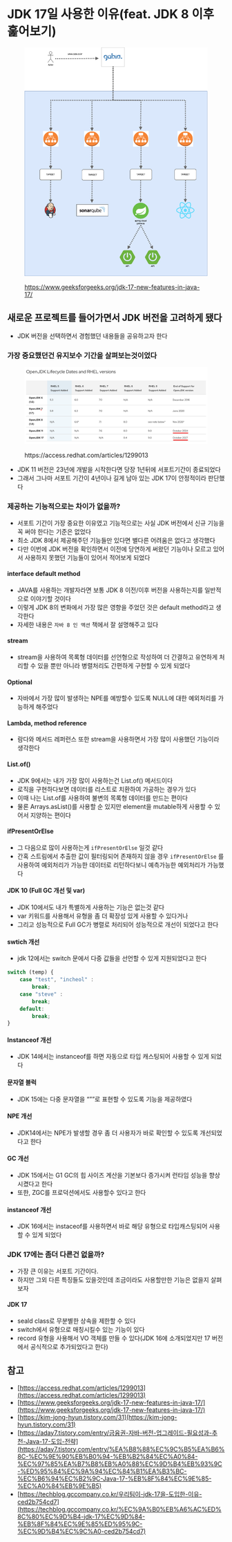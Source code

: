 # JDK 17일 사용한 이유(feat. JDK 8 이후 훑어보기)

<figure><img src="../../.gitbook/assets/1 (1).png" alt=""><figcaption><p><a href="https://www.geeksforgeeks.org/jdk-17-new-features-in-java-17/">https://www.geeksforgeeks.org/jdk-17-new-features-in-java-17/</a></p></figcaption></figure>

## 새로운 프로젝트를 들어가면서 JDK 버전을 고려하게 됐다

* JDK 버전을 선택하면서 경험했던 내용들을 공유하고자 한다

### 가장 중요했던건 유지보수 기간을 살펴보는것이었다

<figure><img src="../../.gitbook/assets/2 (8).png" alt=""><figcaption><p>https://access.redhat.com/articles/1299013</p></figcaption></figure>

* JDK 11 버전은 23년에 개발을 시작한다면 당장 1년뒤에 서포트기간이 종료되었다
* 그래서 그나마 서포트 기간이 4년이나 길게 남아 있는 JDK 17이 안정적이라 판단했다

### 제공하는 기능적으로는 차이가 없을까?

* 서포트 기간이 가장 중요한 이유였고 기능적으로는 사실 JDK 버전에서 신규 기능을 꼭 써야 한다는 기준은 없었다
* 최소 JDK 8에서 제공해주던 기능들만 있다면 별다른 어려움은 없다고 생각했다
* 다만 이번에 JDK 버전을 확인하면서 이전에 당연하게 써왔던 기능이나 모르고 있어서 사용하지 못했던 기능들이 있어서 적어보게 되었다

#### interface default method

* JAVA를 사용하는 개발자라면 보통 JDK 8 이전/이후 버전을 사용하는지를 일반적으로 이야기할 것이다
* 이렇게 JDK 8의 변화에서 가장 많은 영향을 주었던 것은 default method라고 생각한다
* 자세한 내용은 `자바 8 인 액션` 책에서 잘 설명해주고 있다

#### stream

* stream을 사용하여 목록형 데이터를 선언형으로 작성하여 더 간결하고 유연하게 처리할 수 있을 뿐만 아니라 병렬처리도 간편하게 구현할 수 있게 되었다

#### Optional

* 자바에서 가장 많이 발생하는 NPE를 예방할수 있도록 NULL에 대한 예외처리를 가능하게 해주었다

#### Lambda, method reference

* 람다와 메서드 레퍼런스 또한 stream을 사용하면서 가장 많이 사용했던 기능이라 생각한다

#### List.of()

* JDK 9에서는 내가 가장 많이 사용하는건 List.of() 메서드이다
* 로직을 구현하다보면 데이터를 리스트로 치환하여 가공하는 경우가 있다
* 이때 나는 List.of를 사용하여 불변의 목록형 데이터를 만드는 편이다
* 물론 Arrays.asList()를 사용할 순 있지만 element을 mutable하게 사용할 수 있어서 지양하는 편이다

#### ifPresentOrElse

* 그 다음으로 많이 사용하는게 `ifPresentOrElse` 일것 같다
* 간혹 스트림에서 추출한 값이 필터링되어 존재하지 않을 경우 `ifPresentOrElse` 를 사용하여 예외처리가 가능한 데이터로 리턴하다보니 예측가능한 예외처리가 가능했다

#### JDK 10 (Full GC 개선 및 var)

* JDK 10에서도 내가 특별하게 사용하는 기능은 없는것 같다
* var 키워드를 사용해서 유형을 좀 더 확장성 있게 사용할 수 있다거나
* 그리고 성능적으로 Full GC가 병렬로 처리되어 성능적으로 개선이 되었다고 한다

#### swtich 개선

* jdk 12에서는 switch 문에서 다중 값들을 선언할 수 있게 지원되었다고 한다

```jsx
switch (temp) {
    case "test", "incheol" :
        break;
    case "steve" :
        break;
    default:
        break;
}
```

#### Instanceof 개선

* JDK 14에서는 instanceof를 하면 자동으로 타입 캐스팅되어 사용할 수 있게 되었다

#### 문자열 블럭

* JDK 15에는 다중 문자열을 “””로 표현할 수 있도록 기능을 제공하였다

#### NPE 개선

* JDK14에서는 NPE가 발생할 경우 좀 더 사용자가 바로 확인할 수 있도록 개선되었다고 한다

#### GC 개선

* JDK 15에서는 G1 GC의 힙 사이즈 계산을 기본보다 증가시켜 런타임 성능을 향상시켰다고 한다
* 또한, ZGC를 프로덕션에서도 사용할수 있다고 한다

#### instanceof 개선

* JDK 16에서는 instaceof를 사용하면서 바로 해당 유형으로 타입캐스팅되어 사용할 수 있게 되었다

### JDK 17에는 좀더 다른건 없을까?

* 가장 큰 이유는 서포트 기간이다.
* 하지만 그외 다른 특징들도 있을것인데 조금이라도 사용할만한 기능은 없을지 살펴보자

#### JDK 17

* seald class로 무분별한 상속을 제한할 수 있다
* switch에서 유형으로 매칭시킬수 있는 기능이 있다
* record 유형을 사용해서 VO 객체를 만들 수 있다(JDK 16에 소개되었지만 17 버전에서 공식적으로 추가되었다고 한다)

## 참고

* [https://access.redhat.com/articles/1299013](https://access.redhat.com/articles/1299013)
* [https://www.geeksforgeeks.org/jdk-17-new-features-in-java-17/](https://www.geeksforgeeks.org/jdk-17-new-features-in-java-17/)
* [https://kim-jong-hyun.tistory.com/31](https://kim-jong-hyun.tistory.com/31)
* [https://aday7.tistory.com/entry/금융권-자바-버전-업그레이드-필요성과-추천-Java-17-도입-전략](https://aday7.tistory.com/entry/%EA%B8%88%EC%9C%B5%EA%B6%8C-%EC%9E%90%EB%B0%94-%EB%B2%84%EC%A0%84-%EC%97%85%EA%B7%B8%EB%A0%88%EC%9D%B4%EB%93%9C-%ED%95%84%EC%9A%94%EC%84%B1%EA%B3%BC-%EC%B6%94%EC%B2%9C-Java-17-%EB%8F%84%EC%9E%85-%EC%A0%84%EB%9E%B5)
* [https://techblog.gccompany.co.kr/우리팀이-jdk-17을-도입한-이유-ced2b754cd7](https://techblog.gccompany.co.kr/%EC%9A%B0%EB%A6%AC%ED%8C%80%EC%9D%B4-jdk-17%EC%9D%84-%EB%8F%84%EC%9E%85%ED%95%9C-%EC%9D%B4%EC%9C%A0-ced2b754cd7)
